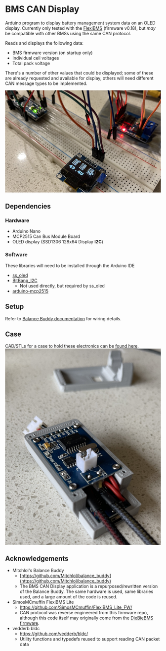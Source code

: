 # BMS CAN Display
Arduino program to display battery management system data on an OLED display. Currently only tested with the [FlexiBMS](https://github.com/SimosMCmuffin/FlexiBMS_Lite_FW) (firmware v0.18), but *may* be compatible with other BMSs using the same CAN protocol.

Reads and displays the following data:
- BMS firmware version (on startup only)
- Individual cell voltages
- Total pack voltage

There's a number of other values that could be displayed; some of these are already requested and available for display, others will need different CAN message types to be implemented.

![title](docs/bms-can-display-breadboard.png)

## Dependencies

### Hardware
- Arduino Nano
- MCP2515 Can Bus Module Board
- OLED display (SSD1306 128x64 Display **I2C**)

### Software
These libraries will need to be installed through the Arduino IDE
- [ss_oled](https://github.com/bitbank2/ss_oled)
- [BitBang_I2C](https://github.com/bitbank2/BitBang_I2C)
  - Not used directly, but required by ss_oled
- [arduino-mcp2515](https://github.com/autowp/arduino-mcp2515)


## Setup
Refer to [Balance Buddy documentation](https://github.com/Mitchlol/balance_buddy/blob/main/README.md) for wiring details.

## Case
CAD/STLs for a case to hold these electronics can be [found here](./cad).
![BMS CAN Case](docs/case_photo_2.png)

## Acknowledgements
- Mitchlol's Balance Buddy 
  - [https://github.com/Mitchlol/balance_buddy](https://github.com/Mitchlol/balance_buddy)
  - The BMS CAN Display application is a repurposed/rewritten version of the Balance Buddy. The same hardware is used, same libraries used, and a large amount of the code is reused.
- SimosMCmuffin FlexiBMS Lite
  - https://github.com/SimosMCmuffin/FlexiBMS_Lite_FW/
  - CAN protocol was reverse engineered from this firmware repo, although this code itself may originally come from the [DieBieBMS firmware](https://github.com/DieBieEngineering/DieBieMS).
- vedderb bldc
  - https://github.com/vedderb/bldc/
  - Utility functions and typedefs reused to support reading CAN packet data